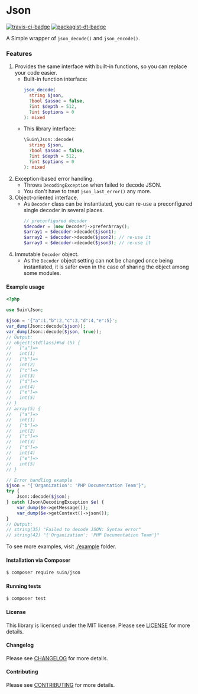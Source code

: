 Json
================
[![travis-ci-badge]][travis-ci] [![packagist-dt-badge]][packagist]

A Simple wrapper of `json_decode()` and `json_encode()`.

### Features

1. Provides the same interface with built-in functions, so you can replace your code easier.
    * Built-in function interface:
      ```php
      json_decode(
        string $json, 
        ?bool $assoc = false, 
        ?int $depth = 512, 
        ?int $options = 0
      ): mixed
      ```
    * This library interface:
      ```php
      \Suin\Json::decode(
        string $json,
        ?bool $assoc = false,
        ?int $depth = 512,
        ?int $options = 0
      ): mixed
      ```
1. Exception-based error handling.
    * Throws `DecodingException` when failed to decode JSON.
    * You don't have to treat `json_last_error()` any more.
1. Object-oriented interface.
    * As `Decoder` class can be instantiated, you can re-use a preconfigured single decoder in  several places.
      ```php
      // preconfigured decoder
      $decoder = (new Decoder)->preferArray();
      $array1 = $decoder->decode($json1);
      $array2 = $decoder->decode($json2); // re-use it
      $array3 = $decoder->decode($json3); // re-use it
      ```
1. Immutable `Decoder` object.
    * As the `Decoder` object setting can not be changed once being instantiated, it is safer even in the case of sharing the object among some modules.

#### Example usage

```php
<?php

use Suin\Json;

$json = '{"a":1,"b":2,"c":3,"d":4,"e":5}';
var_dump(Json::decode($json));
var_dump(Json::decode($json, true));
// Output:
// object(stdClass)#%d (5) {
//   ["a"]=>
//   int(1)
//   ["b"]=>
//   int(2)
//   ["c"]=>
//   int(3)
//   ["d"]=>
//   int(4)
//   ["e"]=>
//   int(5)
// }
// array(5) {
//   ["a"]=>
//   int(1)
//   ["b"]=>
//   int(2)
//   ["c"]=>
//   int(3)
//   ["d"]=>
//   int(4)
//   ["e"]=>
//   int(5)
// }

// Error handling example
$json = "{'Organization': 'PHP Documentation Team'}";
try {
    Json::decode($json);
} catch (Json\DecodingException $e) {
    var_dump($e->getMessage());
    var_dump($e->getContext()->json());
}
// Output:
// string(35) "Failed to decode JSON: Syntax error"
// string(42) "{'Organization': 'PHP Documentation Team'}"
```

To see more examples, visit [./example](./example) folder.

#### Installation via Composer
``` bash
$ composer require suin/json
```

#### Running tests
``` bash
$ composer test
```

#### License
This library is licensed under the MIT license. Please see [LICENSE](LICENSE.md) for more details.

#### Changelog
Please see [CHANGELOG](CHANGELOG.md) for more details.

#### Contributing
Please see [CONTRIBUTING](.github/CONTRIBUTING.md) for more details.

<!-- Badges -->
[travis-ci]: https://travis-ci.org/suin/php-json
[travis-ci-badge]: https://img.shields.io/travis/suin/php-json.svg?style=flat-square
[packagist]: https://packagist.org/packages/suin/json
[packagist-dt-badge]: https://img.shields.io/packagist/dt/suin/json.svg?style=flat-square
